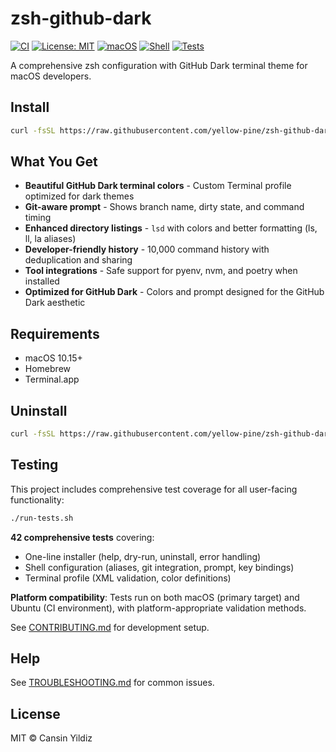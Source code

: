 # zsh-github-dark

[![CI](https://github.com/yellow-pine/zsh-github-dark/actions/workflows/continuous-integration.yml/badge.svg)](https://github.com/yellow-pine/zsh-github-dark/actions/workflows/continuous-integration.yml)
[![License: MIT](https://img.shields.io/badge/License-MIT-yellow.svg)](https://opensource.org/licenses/MIT)
[![macOS](https://img.shields.io/badge/macOS-10.15+-blue.svg)](https://www.apple.com/macos/)
[![Shell](https://img.shields.io/badge/shell-zsh-green.svg)](https://www.zsh.org/)
[![Tests](https://img.shields.io/badge/tests-42%20passing-brightgreen.svg)](#testing)

A comprehensive zsh configuration with GitHub Dark terminal theme for macOS developers.

## Install

```bash
curl -fsSL https://raw.githubusercontent.com/yellow-pine/zsh-github-dark/main/install.sh | bash
```

## What You Get

- **Beautiful GitHub Dark terminal colors** - Custom Terminal profile optimized for dark themes
- **Git-aware prompt** - Shows branch name, dirty state, and command timing
- **Enhanced directory listings** - `lsd` with colors and better formatting (ls, ll, la aliases)
- **Developer-friendly history** - 10,000 command history with deduplication and sharing
- **Tool integrations** - Safe support for pyenv, nvm, and poetry when installed
- **Optimized for GitHub Dark** - Colors and prompt designed for the GitHub Dark aesthetic

## Requirements

- macOS 10.15+
- Homebrew
- Terminal.app

## Uninstall

```bash
curl -fsSL https://raw.githubusercontent.com/yellow-pine/zsh-github-dark/main/install.sh | bash -s -- --uninstall
```

## Testing

This project includes comprehensive test coverage for all user-facing functionality:

```bash
./run-tests.sh
```

**42 comprehensive tests** covering:

- One-line installer (help, dry-run, uninstall, error handling)
- Shell configuration (aliases, git integration, prompt, key bindings)
- Terminal profile (XML validation, color definitions)

**Platform compatibility**: Tests run on both macOS (primary target) and Ubuntu (CI environment), with platform-appropriate validation methods.

See [CONTRIBUTING.md](CONTRIBUTING.md) for development setup.

## Help

See [TROUBLESHOOTING.md](TROUBLESHOOTING.md) for common issues.

## License

MIT © Cansin Yildiz
